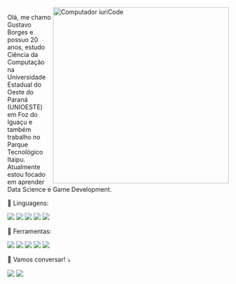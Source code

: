 <img src="https://raw.githubusercontent.com/MicaelliMedeiros/micaellimedeiros/master/image/computer-illustration.png" min-width="400px" max-width="400px" width="400px" align="right" alt="Computador iuriCode">

<p align="left"> 
Olá, me chamo Gustavo Borges e possuo 20 anos, estudo Ciência da Computação na Universidade Estadual do Oeste do Paraná (UNIOESTE) em Foz do Iguaçu e também trabalho no Parque Tecnológico Itaipu. Atualmente estou focado em aprender Data Science e Game Development.

<p align="left">
  🦄 Linguagens:
</p>

<p align="left">
<img src="https://img.shields.io/badge/Python-3776AB?style=for-the-badge&logo=python&logoColor=white"/> <img src="https://img.shields.io/badge/JavaScript-F7DF1E?style=for-the-badge&logo=javascript&logoColor=black"/> <img src="https://img.shields.io/badge/TypeScript-007ACC?style=for-the-badge&logo=typescript&logoColor=white"/> <img src="https://img.shields.io/badge/C-00599C?style=for-the-badge&logo=c&logoColor=white"/> <img src="https://img.shields.io/badge/C%23-239120?style=for-the-badge&logo=c-sharp&logoColor=white"/>     
</p>

<p align="left">
  💼 Ferramentas:
</p>

<p align="left">
<img src="https://img.shields.io/badge/React-20232A?style=for-the-badge&logo=react&logoColor=61DAFB"/> <img src="https://img.shields.io/badge/Node.js-43853D?style=for-the-badge&logo=node.js&logoColor=white"/> <img src="https://img.shields.io/badge/Unity-100000?style=for-the-badge&logo=unity&logoColor=white"/> <img src="https://img.shields.io/badge/Google_Cloud-4285F4?style=for-the-badge&logo=google-cloud&logoColor=white"/> <img src="https://img.shields.io/badge/Amazon_AWS-232F3E?style=for-the-badge&logo=amazon-aws&logoColor=white"/>     
</p>

<p align="left">
  💌 Vamos conversar! ⤵️
</p>

<p align="left">
  
  <a href="https://www.linkedin.com/in/gustavo-juliano-borges-b31b22209" alt="Linkedin">
  <img src="https://img.shields.io/badge/-Linkedin-0e76a8?style=flat-square&logo=Linkedin&logoColor=white&https://www.linkedin.com/in/gustavo-juliano-borges-b31b22209" /></a>

  <a href="https://api.whatsapp.com/send?phone=5519971618090" alt="WhatsApp">
  <img src="https://img.shields.io/badge/-WhatsApp-25d366?style=flat-square&labelColor=25d366&logo=whatsapp&logoColor=white&link=https://api.whatsapp.com/send?phone=5519971618090"/></a>

</p>
